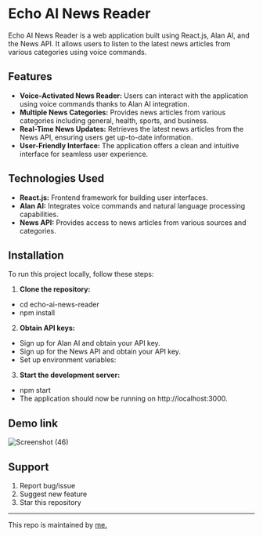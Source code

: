 # Echo AI News Reader

Echo AI News Reader is a web application built using React.js, Alan AI, and the News API. It allows users to listen to the latest news articles from various categories using voice commands.

## Features

- **Voice-Activated News Reader:** Users can interact with the application using voice commands thanks to Alan AI integration.
- **Multiple News Categories:** Provides news articles from various categories including general, health, sports, and business.
- **Real-Time News Updates:** Retrieves the latest news articles from the News API, ensuring users get up-to-date information.
- **User-Friendly Interface:** The application offers a clean and intuitive interface for seamless user experience.

## Technologies Used

- **React.js:** Frontend framework for building user interfaces.
- **Alan AI:** Integrates voice commands and natural language processing capabilities.
- **News API:** Provides access to news articles from various sources and categories.

## Installation

To run this project locally, follow these steps:

1. **Clone the repository:**
- cd echo-ai-news-reader
- npm install

2. **Obtain API keys:**

- Sign up for Alan AI and obtain your API key.
- Sign up for the News API and obtain your API key.
- Set up environment variables:

3. **Start the development server:**
- npm start
- The application should now be running on http://localhost:3000.

## Demo link


![Screenshot (46)](https://github.com/Sanjaykumar2210/news_voice/assets/112607521/a7812805-f2b0-49fb-b2a1-03a1f6dd5971)


## Support
1. Report bug/issue
2. Suggest new feature
3. Star this repository
   


<hr/>
This repo is maintained by <a href="https://github.com/Sanjaykumar2210">me.</a>


